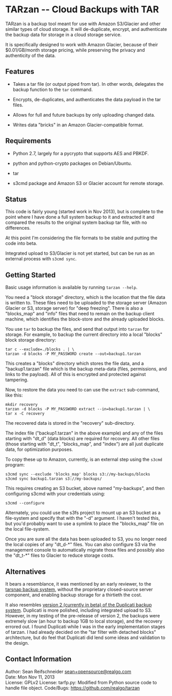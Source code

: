 TARzan -- Cloud Backups with TAR
================================

TARzan is a backup tool meant for use with Amazon S3/Glacier and other
similar types of cloud storage.  It will de-duplicate, encrypt, and
authenticate the backup data for storage in a cloud storage service.

It is specifically designed to work with Amazon Glacier, because of
their $0.01/GB/month storage pricing, while preserving the privacy and
authenticity of the data.

Features
--------

   * Takes a tar file (or output piped from tar).  In other words,
     delegates the backup function to the `tar` command.

   * Encrypts, de-duplicates, and authenticates the data payload in the tar
     files.

   * Allows for full and future backups by only uploading changed data.

   * Writes data "bricks" in an Amazon Glacier-compatible format.

Requirements
------------

   * Python 2.7, largely for a pycrypto that supports AES and PBKDF.

   * python and python-crypto packages on Debian/Ubuntu.

   * tar

   * s3cmd package and Amazon S3 or Glacier account for remote storage.

Status
------

This code is fairly young (started work in Nov 2013), but is complete to
the point where I have done a full system backup to it and extracted it and
compared the results to the original system backup tar file, with no
differences.

At this point I'm considering the file formats to be stable and putting the
code into beta.

Integrated upload to S3/Glacier is not yet started, but can be run as an
external process with `s3cmd sync`.

Getting Started
---------------

Basic usage information is available by running `tarzan --help`.

You need a "block storage" directory, which is the location that the file
data is written to.  These files need to be uploaded to the storage server
(Amazon Glacier or S3, storage server) for "deep freezing".  There is also
a "blocks\_map" and "info" files that need to remain on the backup client
machine, which identifies the block-store and the already uploaded blocks.

You use `tar` to backup the files, and send that output into `tarzan` for
storage.  For example, to backup the current directory into a local
"blocks" block storage directory:

    tar c --exclude=./blocks . | \
    tarzan -d blocks -P MY_PASSWORD create --out=backup1.tarzan

This creates a "blocks" directory which stores the file data, and a
"backup1.tarzan" file which is the backup meta-data (files, permissions,
and links to the payload).  All of this is encrypted and protected against
tampering.

Now, to restore the data you need to can use the `extract` sub-command, like
this:

    mkdir recovery
    tarzan -d blocks -P MY_PASSWORD extract --in=backup1.tarzan | \
    tar x -C recovery

The recovered data is stored in the "recovery" sub-directory.

The index file ("backup1.tarzan" in the above example) and any of the files
starting with "dt\_d" (data blocks) are required for recovery.  All other
files (those starting with "dt\_t", "blocks\_map", and "index") are all
just duplicate data, for optimization purposes.

To copy these up to Amazon, currently, is an external step using the
`s3cmd` program:

    s3cmd sync --exclude 'blocks_map' blocks s3://my-backups/blocks
    s3cmd sync backup1.tarzan s3://my-backups/

This requires creating an S3 bucket, above named "my-backups", and then
configuring s3cmd with your credentials using:

    s3cmd --configure

Alternately, you could use the s3fs project to mount up an S3 bucket as a
file-system and specify that with the "-d" argument.  I haven't tested
this, but you'd probably want to use a symlink to place the "blocks\_map"
file on the local file-system.

Once you are sure all the data has been uploaded to S3, you no longer need
the local copies of any "dt\_d-\*" files.  You can also configure S3 via the
management console to automatically migrate those files and possibly also the
"dt\_t-\*" files to Glacier to reduce storage costs.

Alternatives
------------

It bears a resemblance, it was mentioned by an early reviewer, to the
[tarsnap backup system](http://www.tarsnap.com/), without the proprietary
closed-source server component, and enabling backup storage for a thirtieth
the cost.

It also resembles [version 2 (currently in beta) of the Duplicati backup
system](http://www.duplicati.com/).  Duplicati is more polished, including
integrated upload to S3.  However, in my testing of the pre-release of
version 2, the backups were extremely slow (an hour to backup 1GB to
local storage), and the recovery errored out.  I found Duplicati while I
was in the early implementation stages of tarzan.  I had already decided on
the "tar filter with detached blocks" architecture, but do feel that
Duplicati did lend some ideas and validation to the design.

Contact Information
-------------------

Author: Sean Reifschneider <sean+opensource@realgo.com>  
Date: Mon Nov 11, 2013  
License: GPLv2
License: tarfp.py: Modified from Python source code to handle file object.
Code/Bugs: https://github.com/realgo/tarzan
